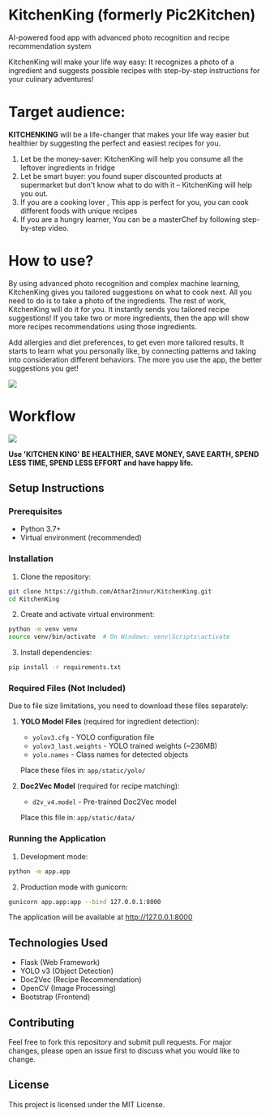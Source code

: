 # KitchenKing (formerly Pic2Kitchen)
AI-powered food app with advanced photo recognition and recipe recommendation system

KitchenKing will make your life way easy: It recognizes a photo of a ingredient and suggests possible recipes with step-by-step instructions for your culinary adventures!


# Target audience:
**KITCHENKING** will be a life-changer that makes your life way easier but healthier by suggesting the perfect and easiest recipes for you.

1.	Let be the money-saver: KitchenKing will help you consume all the leftover ingredients in fridge 
2.	Let be smart buyer: you found super discounted products at supermarket but don't know what to do with it – KitchenKing will help you out. 
3.	If you are a cooking lover , This app is perfect for you, you can cook different foods with unique recipes  
4.	If you are a hungry learner, You can be a masterChef by following step-by-step video. 


# How to use? 
By using advanced photo recognition and complex machine learning, KitchenKing gives you tailored suggestions on what to cook next. All you need to do is to take a photo of the ingredients. The rest of work, KitchenKing will do it for you. It instantly sends you tailored recipe suggestions! If you take two or more ingredients, then the app will show more recipes recommendations using those ingredients.

Add allergies and diet preferences, to get even more tailored results. It starts to learn what you personally like, by connecting patterns and taking into consideration different behaviors. The more you use the app, the better suggestions you get!

![](https://i.imgur.com/GaMHvRr.jpg)

# Workflow

![](https://i.imgur.com/LFhnmsR.png)


**Use 'KITCHEN KING' BE HEALTHIER, SAVE MONEY, SAVE EARTH, SPEND LESS TIME, SPEND LESS EFFORT and have happy life.** 

## Setup Instructions

### Prerequisites
- Python 3.7+
- Virtual environment (recommended)

### Installation

1. Clone the repository:
```bash
git clone https://github.com/AtharZinnur/KitchenKing.git
cd KitchenKing
```

2. Create and activate virtual environment:
```bash
python -m venv venv
source venv/bin/activate  # On Windows: venv\Scripts\activate
```

3. Install dependencies:
```bash
pip install -r requirements.txt
```

### Required Files (Not Included)

Due to file size limitations, you need to download these files separately:

1. **YOLO Model Files** (required for ingredient detection):
   - `yolov3.cfg` - YOLO configuration file
   - `yolov3_last.weights` - YOLO trained weights (~236MB)
   - `yolo.names` - Class names for detected objects
   
   Place these files in: `app/static/yolo/`

2. **Doc2Vec Model** (required for recipe matching):
   - `d2v_v4.model` - Pre-trained Doc2Vec model
   
   Place this file in: `app/static/data/`

### Running the Application

1. Development mode:
```bash
python -m app.app
```

2. Production mode with gunicorn:
```bash
gunicorn app.app:app --bind 127.0.0.1:8000
```

The application will be available at http://127.0.0.1:8000

## Technologies Used
- Flask (Web Framework)
- YOLO v3 (Object Detection)
- Doc2Vec (Recipe Recommendation)
- OpenCV (Image Processing)
- Bootstrap (Frontend)

## Contributing
Feel free to fork this repository and submit pull requests. For major changes, please open an issue first to discuss what you would like to change.

## License
This project is licensed under the MIT License.
